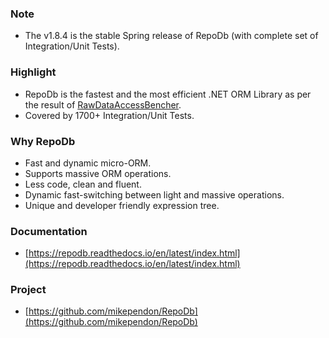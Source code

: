 ### Note

 - The v1.8.4 is the stable Spring release of RepoDb (with complete set of Integration/Unit Tests).

### Highlight

 - RepoDb is the fastest and the most efficient .NET ORM Library as per the result of [RawDataAccessBencher](https://github.com/FransBouma/RawDataAccessBencher).
 - Covered by 1700+ Integration/Unit Tests.

### Why RepoDb

 - Fast and dynamic micro-ORM.
 - Supports massive ORM operations.
 - Less code, clean and fluent.
 - Dynamic fast-switching between light and massive operations.
 - Unique and developer friendly expression tree.

### Documentation
 - [https://repodb.readthedocs.io/en/latest/index.html](https://repodb.readthedocs.io/en/latest/index.html)

### Project
 - [https://github.com/mikependon/RepoDb](https://github.com/mikependon/RepoDb)
